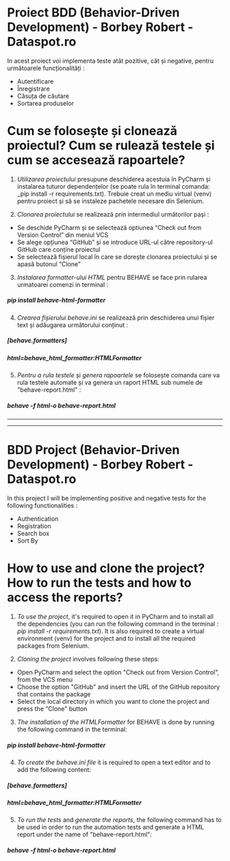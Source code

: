 # Proiect BDD (Behavior-Driven Development) - Borbey Robert - Dataspot.ro
In acest proiect voi implementa teste atât pozitive, cât și negative, pentru următoarele funcționalități :
- Autentificare
- Înregistrare
- Căsuța de căutare
- Sortarea produselor

# Cum se folosește și clonează proiectul? Cum se rulează testele și cum se accesează rapoartele?
1. _Utilizarea proiectului_ presupune deschiderea acestuia în PyCharm și instalarea tuturor dependențelor
(se poate rula în terminal comanda: _pip install -r requirements.txt). Trebuie creat un mediu virtual
(venv) pentru proiect și să se instaleze pachetele necesare din Selenium.

2. _Clonarea proiectului_ se realizează prin intermediul următorilor pași :
- Se deschide PyCharm și se selectează optiunea “Check out from Version Control” din meniul VCS
- Se alege opțiunea “GitHub” și se introduce URL-ul către repository-ul GitHub care conține proiectul
- Se selectează fișierul local în care se dorește clonarea proiectului și se apasă butonul “Clone”

3. _Instalarea formatter-ului HTML_ pentru BEHAVE se face prin rularea urmatoarei comenzi in terminal :
##### _pip install behave-html-formatter_

4. _Crearea fișierului behave.ini_ se realizează prin deschiderea unui fișier text și adăugarea următorului conținut :
##### _[behave.formatters]_
##### _html=behave_html_formatter:HTMLFormatter_

5. _Pentru a rula testele_ și _genera rapoartele_ se folosește comanda care va rula testele automate și va genera un raport HTML sub numele de "behave-report.html" :	
##### _behave -f html-o behave-report.html_

_________________________________________________
_________________________________________________

# BDD Project (Behavior-Driven Development) - Borbey Robert - Dataspot.ro
In this project I will be implementing positive and negative tests for the following functionalities :
- Authentication
- Registration
- Search box
- Sort By

# How to use and clone the project? How to run the tests and how to access the reports?
1. _To use the project_, it's required to open it in PyCharm and to install all the dependencies (you can run
the following command in the terminal : _pip install -r requirements.txt_). It is also required to create a
virtual environment (venv) for the project and to install all the required packages from Selenium.

2. _Cloning the project_ involves following these steps:
- Open PyCharm and select the option "Check out from Version Control", from the VCS menu
- Choose the option "GitHub" and insert the URL of the GitHub repository that contains the package
- Select the local directory in which you want to clone the project and press the "Clone" button

3. _The installation of the HTMLFormatter_ for BEHAVE is done by running the following command in the terminal:
##### _pip install behave-html-formatter_

4. _To create the behave.ini file_ it is required to open a text editor and to add the following content:
##### _[behave.formatters]_
##### _html=behave_html_formatter:HTMLFormatter_

5. _To run the tests_ and _generate the reports_, the following command has to be used in order to run the automation tests
and generate a HTML report under the name of "behave-report.html":
##### _behave -f html-o behave-report.html_